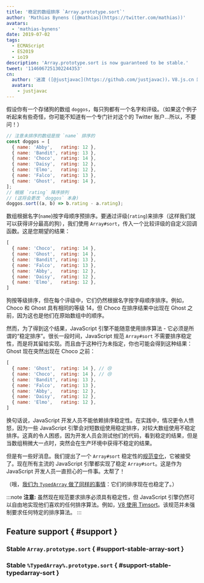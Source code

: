 ```yaml
---
title: '稳定的数组排序 `Array.prototype.sort`'
author: 'Mathias Bynens ([@mathias](https://twitter.com/mathias))'
avatars:
  - 'mathias-bynens'
date: 2019-07-02
tags:
  - ECMAScript
  - ES2019
  - io19
description: 'Array.prototype.sort is now guaranteed to be stable.'
tweet: '1146067251302244353'
cn:
  author: '迷渡 ([@justjavac](https://github.com/justjavac))，V8.js.cn 站长'
  avatars:
    - justjavac
---
```

假设你有一个存储狗的数组 `doggos`，每只狗都有一个名字和评级。（如果这个例子听起来有些奇怪，你可能不知道有一个专门针对这个的 Twitter 账户...所以，不要问！）

```js
// 注意未排序的数组是按 `name` 排序的
const doggos = [
  { name: 'Abby',   rating: 12 },
  { name: 'Bandit', rating: 13 },
  { name: 'Choco',  rating: 14 },
  { name: 'Daisy',  rating: 12 },
  { name: 'Elmo',   rating: 12 },
  { name: 'Falco',  rating: 13 },
  { name: 'Ghost',  rating: 14 },
];
// 根据 `rating` 降序排列
// (这将会更改 `doggos` 本身)
doggos.sort((a, b) => b.rating - a.rating);
```

数组根据名字(`name`)按字母顺序预排序。要通过评级(`rating`)来排序（这样我们就可以获得评分最高的狗），我们使用 `Array#sort`，传入一个比较评级的自定义回调函数。这是您期望的结果：

```js
[
  { name: 'Choco',  rating: 14 },
  { name: 'Ghost',  rating: 14 },
  { name: 'Bandit', rating: 13 },
  { name: 'Falco',  rating: 13 },
  { name: 'Abby',   rating: 12 },
  { name: 'Daisy',  rating: 12 },
  { name: 'Elmo',   rating: 12 },
]
```

狗按等级排序，但在每个评级中，它们仍然根据名字按字母顺序排序。例如，Choco 和 Ghost 具有相同的等级 14，但 Choco 在排序结果中出现在 Ghost 之前，因为这也是他们在原始数组中的顺序。

然而，为了得到这个结果，JavaScript 引擎不能随意使用排序算法 - 它必须是所谓的“稳定排序”。很长一段时间，JavaScript 规范 `Array#sort` 不需要排序稳定性，而是将其留给实现。而且由于这种行为未指定，你也可能会得到这种结果：Ghost 现在突然出现在 Choco 之前：

```js
[
  { name: 'Ghost',  rating: 14 }, // 😢
  { name: 'Choco',  rating: 14 }, // 😢
  { name: 'Bandit', rating: 13 },
  { name: 'Falco',  rating: 13 },
  { name: 'Abby',   rating: 12 },
  { name: 'Daisy',  rating: 12 },
  { name: 'Elmo',   rating: 12 },
]
```

换句话说，JavaScript 开发人员不能依赖排序稳定性。在实践中，情况更令人愤怒，因为一些 JavaScript 引擎会对短数组使用稳定排序，对较大数组使用不稳定排序。这真的令人困惑，因为开发人员会测试他们的代码，看到稳定的结果，但是当数组稍微大一点时，突然会在生产环境中获得不稳定的结果。

但是有一些好消息。我们提出了一个 `Array#sort` 稳定性的[规范变化](https://github.com/tc39/ecma262/pull/1340)，它被接受了。现在所有主流的 JavaScript 引擎都实现了稳定 `Array#sort`。这是作为 JavaScript 开发人员一直担心的一件事。太帮了！

（哦，[我们为 `TypedArray` 做了同样的事情](https://github.com/tc39/ecma262/pull/1433)：它们的排序现在也稳定了。）

:::note
**注意:** 虽然现在规范要求排序必须具有稳定性，但 JavaScript 引擎仍然可以自由地实现他们喜欢的任何排序算法。例如，[V8 使用 Timsort](/blog/array-sort#timsort)。该规范并未强制要求任何特定的排序算法。
:::

## Feature support { #support }

### Stable `Array.prototype.sort` { #support-stable-array-sort }

<feature-support chrome="70 /blog/v8-release-70#javascript-language-features"
                 firefox="yes"
                 safari="yes"
                 nodejs="12 https://twitter.com/mathias/status/1120700101637353473"
                 babel="yes https://github.com/zloirock/core-js#ecmascript-array"></feature-support>

### Stable `%TypedArray%.prototype.sort` { #support-stable-typedarray-sort }

<feature-support chrome="74 https://bugs.chromium.org/p/v8/issues/detail?id=8567"
                 firefox="67 https://bugzilla.mozilla.org/show_bug.cgi?id=1290554"
                 safari="yes"
                 nodejs="12 https://twitter.com/mathias/status/1120700101637353473"
                 babel="yes https://github.com/zloirock/core-js#ecmascript-typed-arrays"></feature-support>
